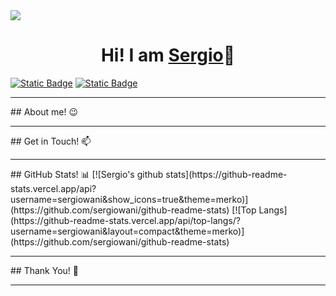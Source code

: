 <img src="https://sergiowani.github.io/public/images/banner.png" />
<h1 align="center">Hi! I am <a href="https://sergiowani.github.io/">Sergio</a>👋</h1>
<a href="https://www.linkedin.com/in/sergiowani/"><img alt="Static Badge" src="https://img.shields.io/badge/LinkedIn Sergio-%2357AB32?style=flat&logo=linkedin"></a>
<a href="mailto:sergiowani@outlook.es" target="blank"><img alt="Static Badge" src="https://img.shields.io/badge/sergiowani%40outlook.es-%23E03EA4"></a>
<hr/>
## About me! 😉
<hr/>
## Get in Touch! 📫
<hr/>
## GitHub Stats! 📊
[![Sergio's github stats](https://github-readme-stats.vercel.app/api?username=sergiowani&show_icons=true&theme=merko)](https://github.com/sergiowani/github-readme-stats) [![Top Langs](https://github-readme-stats.vercel.app/api/top-langs/?username=sergiowani&layout=compact&theme=merko)](https://github.com/sergiowani/github-readme-stats)
<hr/>
## Thank You! 🤙
<hr/>




<!--
**sergiowani/sergiowani** is a ✨ _special_ ✨ repository because its `README.md` (this file) appears on your GitHub profile.

Here are some ideas to get you started:

- 🔭 I’m currently working on ...
- 🌱 I’m currently learning ...
- 👯 I’m looking to collaborate on ...
- 🤔 I’m looking for help with ...
- 💬 Ask me about ...
- 📫 How to reach me: ...
- 😄 Pronouns: ...
- ⚡ Fun fact: ...
-->
